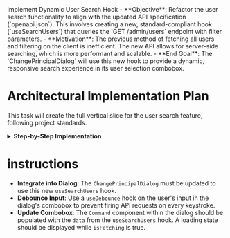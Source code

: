 <task>
    Implement Dynamic User Search Hook
</task>

<taskspec>
- **Objective**: Refactor the user search functionality to align with the updated API specification (`openapi.json`). This involves creating a new, standard-compliant hook (`useSearchUsers`) that queries the `GET /admin/users` endpoint with filter parameters.
- **Motivation**: The previous method of fetching all users and filtering on the client is inefficient. The new API allows for server-side searching, which is more performant and scalable.
- **End Goal**: The `ChangePrincipalDialog` will use this new hook to provide a dynamic, responsive search experience in its user selection combobox.
</taskspec>

# Architectural Implementation Plan

This task will create the full vertical slice for the user search feature, following project standards.

<details>
<summary><strong>Step-by-Step Implementation</strong></summary>

1.  **DTOs (`contracts`)**:
    *   Ensure DTOs for the search query and the paginated response exist and are accurate according to `openapi.json`.
    *   **File**: `src/contracts/api/admin.dto.ts` (or a new `user.dto.ts` if more appropriate).
    *   **Content**:
        ```typescript
        // Query parameters for the request
        export interface SearchUsersQuery {
          name?: string;
          email?: string;
        cpf ?: string;
          rg?: string;
          role?: UserRoles;
          page?: number;
          limit?: number;
        }

        // Structure for the paginated response
        export interface PaginatedUsersDto {
          data: UserDto[];
          meta: { 
            totalPages: number;
            total: number;
            limit: number;
            page: number;
          };
        }
        ```
see src/infraestructure/gateways/club.gateway.api.ts
2.  **Gateway (`application` & `infraestructure`)**:
    *   **Interface**: Update `AdminGateway` in `src/application/gateways/admin.gateway.ts`.
       
    *   **Implementation**: Implement the logic in `src/infraestructure/gateways/admin.gateway.ts`. The method should correctly construct a URL with query parameters.
    

3.  **Action (`infraestructure/actions`)**:
    *   Create a new server action for searching users.
    *   **File**: `src/infraestructure/actions/admin/search-users.action.ts`
       

4.  **Hook (`hooks`)**:
    *   Create the UI-facing hook that components will consume.
    *   **File**: `src/hooks/use-search-users.ts`
    
</details>

# instructions

- **Integrate into Dialog**: The `ChangePrincipalDialog` must be updated to use this new `useSearchUsers` hook.
- **Debounce Input**: Use a `useDebounce` hook on the user's input in the dialog's combobox to prevent firing API requests on every keystroke.
- **Update Combobox**: The `Command` component within the dialog should be populated with the `data` from the `useSearchUsers` hook. A loading state should be displayed while `isFetching` is true.

